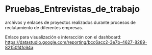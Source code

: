 # Pruebas_Entrevistas_de_trabajo
archivos y enlaces de proyectos realizados durante procesos de reclutamiento de diferentes empresas.


Enlace para visualización e interacción con el dashboard:
https://datastudio.google.com/reporting/bcc6acc2-3e7b-4627-8289-82150f4fc64a

